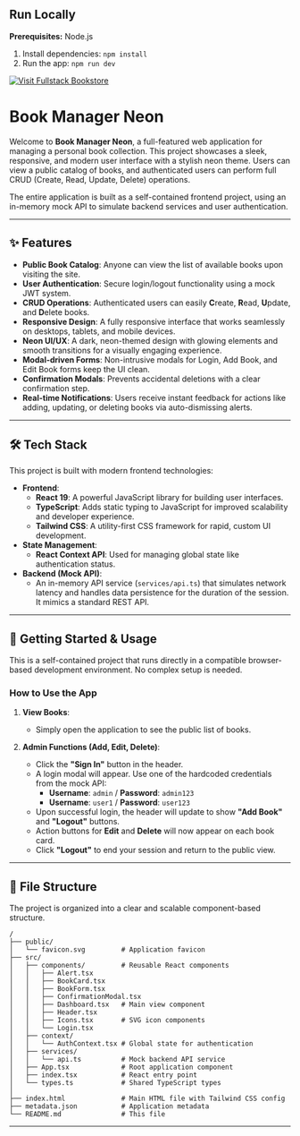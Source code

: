
## Run Locally

**Prerequisites:**  Node.js


1. Install dependencies:
   `npm install`
2. Run the app:
   `npm run dev`


[![Visit Fullstack Bookstore](https://img.shields.io/badge/Visit-Fullstack_Bookstore-blueviolet?style=for-the-badge&logo=netlify)](https://fullstackbookstoretask.netlify.app/)




# Book Manager Neon

Welcome to **Book Manager Neon**, a full-featured web application for managing a personal book collection. This project showcases a sleek, responsive, and modern user interface with a stylish neon theme. Users can view a public catalog of books, and authenticated users can perform full CRUD (Create, Read, Update, Delete) operations.

The entire application is built as a self-contained frontend project, using an in-memory mock API to simulate backend services and user authentication.


---

## ✨ Features

- **Public Book Catalog**: Anyone can view the list of available books upon visiting the site.
- **User Authentication**: Secure login/logout functionality using a mock JWT system.
- **CRUD Operations**: Authenticated users can easily **C**reate, **R**ead, **U**pdate, and **D**elete books.
- **Responsive Design**: A fully responsive interface that works seamlessly on desktops, tablets, and mobile devices.
- **Neon UI/UX**: A dark, neon-themed design with glowing elements and smooth transitions for a visually engaging experience.
- **Modal-driven Forms**: Non-intrusive modals for Login, Add Book, and Edit Book forms keep the UI clean.
- **Confirmation Modals**: Prevents accidental deletions with a clear confirmation step.
- **Real-time Notifications**: Users receive instant feedback for actions like adding, updating, or deleting books via auto-dismissing alerts.


---

## 🛠️ Tech Stack

This project is built with modern frontend technologies:

- **Frontend**:
  - **React 19**: A powerful JavaScript library for building user interfaces.
  - **TypeScript**: Adds static typing to JavaScript for improved scalability and developer experience.
  - **Tailwind CSS**: A utility-first CSS framework for rapid, custom UI development.
- **State Management**:
  - **React Context API**: Used for managing global state like authentication status.
- **Backend (Mock API)**:
  - An in-memory API service (`services/api.ts`) that simulates network latency and handles data persistence for the duration of the session. It mimics a standard REST API.


---

## 🚀 Getting Started & Usage

This is a self-contained project that runs directly in a compatible browser-based development environment. No complex setup is needed.

### How to Use the App

1.  **View Books**:
    -   Simply open the application to see the public list of books.

2.  **Admin Functions (Add, Edit, Delete)**:
    -   Click the **"Sign In"** button in the header.
    -   A login modal will appear. Use one of the hardcoded credentials from the mock API:
        -   **Username**: `admin` / **Password**: `admin123`
        -   **Username**: `user1` / **Password**: `user123`
    -   Upon successful login, the header will update to show **"Add Book"** and **"Logout"** buttons.
    -   Action buttons for **Edit** and **Delete** will now appear on each book card.
    -   Click **"Logout"** to end your session and return to the public view.

---

## 📁 File Structure

The project is organized into a clear and scalable component-based structure.

```
/
├── public/
│   └── favicon.svg         # Application favicon
├── src/
│   ├── components/         # Reusable React components
│   │   ├── Alert.tsx
│   │   ├── BookCard.tsx
│   │   ├── BookForm.tsx
│   │   ├── ConfirmationModal.tsx
│   │   ├── Dashboard.tsx   # Main view component
│   │   ├── Header.tsx
│   │   ├── Icons.tsx       # SVG icon components
│   │   └── Login.tsx
│   ├── context/
│   │   └── AuthContext.tsx # Global state for authentication
│   ├── services/
│   │   └── api.ts          # Mock backend API service
│   ├── App.tsx             # Root application component
│   ├── index.tsx           # React entry point
│   └── types.ts            # Shared TypeScript types
│
├── index.html              # Main HTML file with Tailwind CSS config
├── metadata.json           # Application metadata
└── README.md               # This file
```

---


